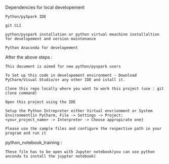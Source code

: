 Dependencies for local developement

    Python/pySpark IDE

    git CLI

    python/pyspark installation or python virtual meachine installaltion for developement and version maintenance

    Python Anaconda for developement

After the above steps : 

    This document is aimed for new python/pyspark users

    To Set up this code in developement environment - Download PyCharm/Visual Studio/or any other IDE and istall it.

    Clone this repo locally where you want to work this project (use : git clone command) 

    Open this project using the IDE

    Setup the Python Intrepreter either Virtual envrionment or System Environment{in PyCharm, File -> Settings -> Project:<your_project_name> -> Interpreter -> Choose appropirate one}

    Please use the sample files and configure the respective path in your program and run it

python_notebook_training : 

    These file has to be open with Jupyter notebook(you can use python anconda to install the juypter notebook)



